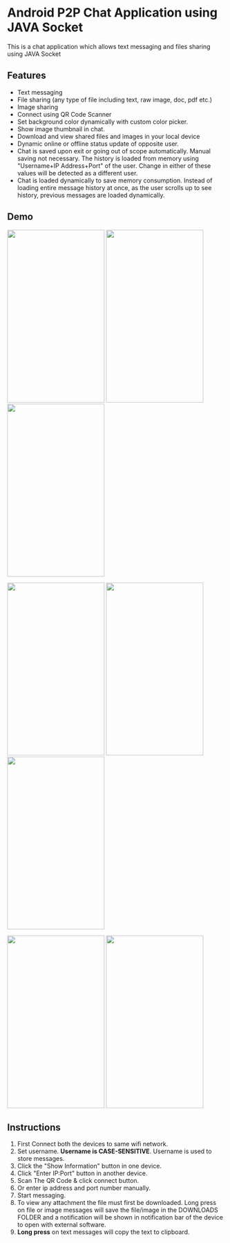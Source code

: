 # Android P2P Chat Application using JAVA Socket

This is a chat application which allows text messaging and files sharing using JAVA Socket


## Features
 - Text messaging 
 - File sharing (any type of file including text, raw image, doc, pdf etc.)
 - Image sharing
 - Connect using QR Code Scanner
 - Set background color dynamically with custom color picker.
 - Show image thumbnail in chat.
 - Download and view shared files and images in your local device
 - Dynamic online or offline status update of opposite user.
 - Chat is saved upon exit or going out of scope automatically. Manual saving not necessary. The history is loaded from memory using "Username+IP Address+Port" of the user. Change in either of these values will be detected as a different user.
 - Chat is loaded dynamically to save memory consumption. Instead of loading entire message history at once, as the user scrolls up to see history, previous messages are loaded dynamically.


## Demo
<img src="app/src/main/res/photo_2019-10-15_16-17-37.jpg" width="225" height="400"> <img src="app/src/main/res/photo_2019-10-15_16-17-52.jpg" width="225" height="400"> <img src="app/src/main/res/photo_2019-10-15_16-30-26.jpg" width="225" height="400"> 

<img src="app/src/main/res/photo_2019-10-15_16-17-44.jpg" width="225" height="400"> <img src="app/src/main/res/photo_2019-10-15_16-17-34.jpg" width="225" height="400"> <img src="app/src/main/res/photo_2019-10-15_16-17-03.jpg" width="225" height="400">


<img src="app/src/main/res/photo_2019-10-15_16-17-48.jpg" width="225" height="400"> <img src="app/src/main/res/photo_2019-10-15_16-17-40.jpg" width="225" height="400">



## Instructions

  1. First Connect both the devices to same wifi network.
  2. Set username. <strong>Username is CASE-SENSITIVE</strong>. Username is used to store messages.
  3. Click the "Show Information" button in one device.  
  4. Click "Enter IP:Port" button in another device.  
  5. Scan The QR Code & click connect button.  
  6. Or enter ip address and port number manually.  
  7. Start messaging.  
  8. To view any attachment the file must first be downloaded. Long press on file or image messages will save the file/image in the DOWNLOADS FOLDER and a notification will be shown in notification bar of the device to open with external software.
  9. <b>Long press</b> on text messages will copy the text to clipboard.
  

